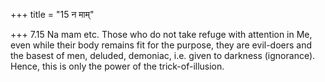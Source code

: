 +++
title = "15 न माम्"

+++
7.15 Na mam etc. Those who do not take refuge with attention in Me, even
while their body remains fit for the purpose, they are evil-doers and
the basest of men, deluded, demoniac, i.e. given to darkness
(ignorance). Hence, this is only the power of the trick-of-illusion.
